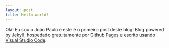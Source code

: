 ```yaml
---
layout: post
title: Hello world!
---
```


Olá! Eu sou o João Paulo e este é o primeiro post deste blog! Blog powered by [Jekyll](http://jekyllrb.com), 
hospedado gratuitamente por [Github Pages](https://pages.github.com/) e escrito usando 
[Visual Studio Code](https://code.visualstudio.com/).
